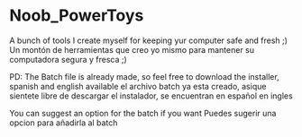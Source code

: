 # Noob_PowerToys
A bunch of tools I create myself for keeping yur computer safe and fresh ;)
Un montón de herramientas que creo yo mismo para mantener su computadora segura y fresca ;)

PD: The Batch file is already made, so feel free to download the installer, spanish and english available
el archivo batch ya esta creado, asique sientete libre de descargar el instalador, se encuentran en español en ingles

You can suggest an option for the batch if you want
Puedes sugerir una opcion para añadirla al batch
